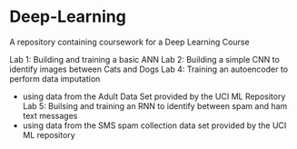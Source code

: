 # Deep-Learning
A repository containing coursework for a Deep Learning Course

Lab 1: Building and training a basic ANN 
Lab 2: Building a simple CNN to identify images between Cats and Dogs
Lab 4: Training an autoencoder to perform data imputation 
  - using data from the Adult Data Set provided by the UCI ML Repository
Lab 5: Builsing and training an RNN to identify between spam and ham text messages 
  - using data from the SMS spam collection data set provided by the UCI ML repository
